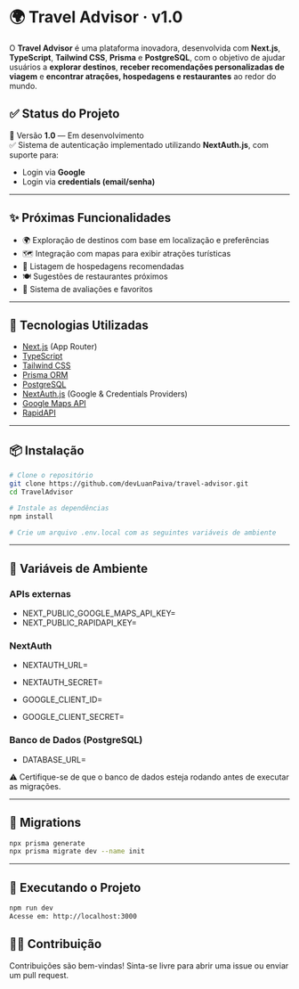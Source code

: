 # 🌍 Travel Advisor · v1.0

O **Travel Advisor** é uma plataforma inovadora, desenvolvida com **Next.js**, **TypeScript**, **Tailwind CSS**, **Prisma** e **PostgreSQL**, com o objetivo de ajudar usuários a **explorar destinos**, **receber recomendações personalizadas de viagem** e **encontrar atrações, hospedagens e restaurantes** ao redor do mundo.

## ✅ Status do Projeto

🚧 Versão **1.0** — Em desenvolvimento  
✅ Sistema de autenticação implementado utilizando **NextAuth.js**, com suporte para:
- Login via **Google**
- Login via **credentials (email/senha)**

---

## ✨ Próximas Funcionalidades

- 🌍 Exploração de destinos com base em localização e preferências
- 🗺️ Integração com mapas para exibir atrações turísticas
- 🏨 Listagem de hospedagens recomendadas
- 🍽️ Sugestões de restaurantes próximos
- 📌 Sistema de avaliações e favoritos

---

## 🚀 Tecnologias Utilizadas

- [Next.js](https://nextjs.org/) (App Router)
- [TypeScript](https://www.typescriptlang.org/)
- [Tailwind CSS](https://tailwindcss.com/)
- [Prisma ORM](https://www.prisma.io/)
- [PostgreSQL](https://www.postgresql.org/)
- [NextAuth.js](https://next-auth.js.org/) (Google & Credentials Providers)
- [Google Maps API](https://developers.google.com/maps)
- [RapidAPI](https://rapidapi.com/)

---

## 📦 Instalação

```bash
# Clone o repositório
git clone https://github.com/devLuanPaiva/travel-advisor.git
cd TravelAdvisor

# Instale as dependências
npm install

# Crie um arquivo .env.local com as seguintes variáveis de ambiente
```
---

## 🔐 Variáveis de Ambiente

### APIs externas
- NEXT_PUBLIC_GOOGLE_MAPS_API_KEY=
- NEXT_PUBLIC_RAPIDAPI_KEY=

### NextAuth
- NEXTAUTH_URL=
- NEXTAUTH_SECRET=

- GOOGLE_CLIENT_ID=
- GOOGLE_CLIENT_SECRET=

### Banco de Dados (PostgreSQL)
- DATABASE_URL=

⚠️ Certifique-se de que o banco de dados esteja rodando antes de executar as migrações.

---

## 🔄 Migrations
```bash
npx prisma generate
npx prisma migrate dev --name init
```

---

## 🏁 Executando o Projeto

``` bash
npm run dev
Acesse em: http://localhost:3000
```

## 🧑‍💻 Contribuição
Contribuições são bem-vindas! 
Sinta-se livre para abrir uma issue ou enviar um pull request.
